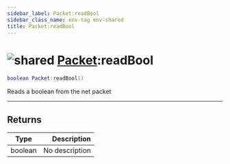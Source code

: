 ```yaml
---
sidebar_label: Packet:readBool
sidebar_class_name: env-tag env-shared
title: Packet:readBool
---
```


# <img src='/img/wiki/shared.png' alt='shared' data-tag='env-tag' /> [Packet](../packet/README.md):readBool

```lua
boolean Packet:readBool()
```

Reads a boolean from the net packet<br/>

-----------------
## Returns

| Type   | Description |
| ------ | ----------: |
| boolean | No description |
